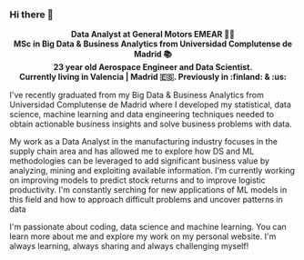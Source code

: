 ### Hi there 👋

<!--
**Marcos-Sanz-Garcia/Marcos-Sanz-Garcia** is a ✨ _special_ ✨ repository because its `README.md` (this file) appears on your GitHub profile.

Here are some ideas to get you started:

- 🔭 I’m currently working on ...
- 🌱 I’m currently learning ...
- 👯 I’m looking to collaborate on ...
- 🤔 I’m looking for help with ...
- 💬 Ask me about ...
- 📫 How to reach me: ...
- 😄 Pronouns: ...
- ⚡ Fun fact: ...
-->
<p align='center'>
  <b>Data Analyst at General Motors EMEAR 👨‍💻 </br> 
  MSc in Big Data & Business Analytics from Universidad Complutense de Madrid 📚 </br>
  23 year old Aerospace Engineer and Data Scientist. </br>
  Currently living in Valencia | Madrid 🇪🇸. Previously in :finland: & :us: </b>
</p>

I've recently graduated from my Big Data & Business Analytics from Universidad Complutense de Madrid where I developed my statistical, data science, machine learning and data engineering techniques needed to obtain actionable business insights and solve business problems with data. <br>

My work as a Data Analyst in the manufacturing industry focuses in the supply chain area and has allowed me to explore how DS and ML methodologies can be leveraged to add significant business value by analyzing, mining and exploiting available information. I'm currently working on improving models to predict stock returns and to improve logistic productivity. I'm constantly serching for new applications of ML models in this field and how to approach difficult problems and uncover patterns in data<br>

I'm passionate about coding, data science and machine learning. You can learn more about me and explore my work on my personal website. I'm always learning, always sharing and always challenging myself!
